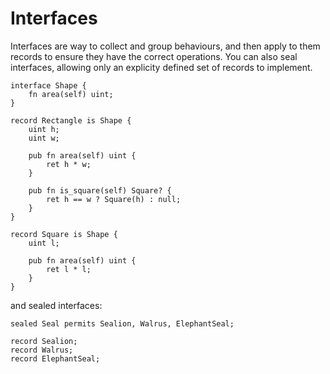 # Interfaces
Interfaces are way to collect and group behaviours, and then apply to them records to ensure they have the correct
operations. You can also seal interfaces, allowing only an explicity defined set of records to implement.

```
interface Shape {
    fn area(self) uint;
}

record Rectangle is Shape {
    uint h;
    uint w;

    pub fn area(self) uint {
        ret h * w;
    }

    pub fn is_square(self) Square? {
        ret h == w ? Square(h) : null;
    }
}

record Square is Shape {
    uint l;

    pub fn area(self) uint {
        ret l * l;
    }
}
```
and sealed interfaces:
```
sealed Seal permits Sealion, Walrus, ElephantSeal;

record Sealion;
record Walrus;
record ElephantSeal;
```
